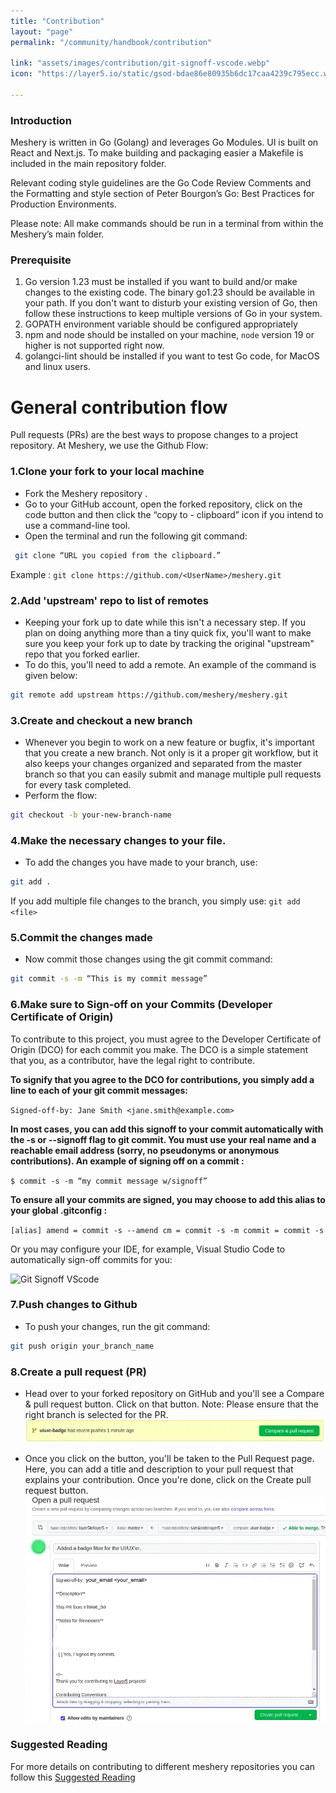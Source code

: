 ```yaml
---
title: "Contribution"
layout: "page"
permalink: "/community/handbook/contribution"

link: "assets/images/contribution/git-signoff-vscode.webp"
icon: "https://layer5.io/static/gsod-bdae86e80935b6dc17caa4239c795ecc.webp"

---
```




### Introduction

Meshery is written in Go (Golang) and leverages Go Modules. UI is built on React and Next.js. To make building and packaging easier a Makefile is included in the main repository folder.

Relevant coding style guidelines are the Go Code Review Comments and the Formatting and style section of Peter Bourgon’s Go: Best Practices for Production Environments.

Please note: All make commands should be run in a terminal from within the Meshery’s main folder.
### Prerequisite
1. Go version 1.23 must be installed if you want to build and/or make changes to the existing code. The binary go1.23 should be available in your path. If you don't want to disturb your existing version of Go, then follow these instructions to keep multiple versions of Go in your system.
2. GOPATH environment variable should be configured appropriately
3. npm and node should be installed on your machine, `node` version 19 or higher is not supported right now.
4. golangci-lint should be installed if you want to test Go code, for MacOS and linux users.


# General contribution flow
Pull requests (PRs) are the best ways to propose changes to a project repository. At Meshery, we use the Github Flow:


### 1.Clone your fork to your local machine

- Fork the Meshery repository . 
- Go to your GitHub account, open the forked repository, click on the code button and then click the “copy to - clipboard” icon if you intend to use a command-line tool.
- Open the terminal and run the following git command:

```bash
 git clone “URL you copied from the clipboard.” 
 ```  



 Example : ``` git clone https://github.com/<UserName>/meshery.git ```


### 2.Add 'upstream' repo to list of remotes

- Keeping your fork up to date while this isn't a necessary step. If you plan on doing anything more than a tiny quick fix, you'll want to make sure you keep your fork up to date by tracking the original "upstream" repo that you forked earlier.
- To do this, you'll need to add a remote. An example of the command is given below:

```bash
git remote add upstream https://github.com/meshery/meshery.git 
```

### 3.Create and checkout a new branch

- Whenever you begin to work on a new feature or bugfix, it's important that you create a new branch. Not only is it a proper git workflow, but it also keeps your changes organized and separated from the master branch so that you can easily submit and manage multiple pull requests for every task completed.
- Perform the flow:

```bash
git checkout -b your-new-branch-name   
```

### 4.Make the necessary changes to your file.

- To add the changes you have made to your branch, use:

```bash
git add . 
```

If you add multiple file changes to the branch, you simply use:
```git add <file>```

### 5.Commit the changes made
- Now commit those changes using the git commit command:

```bash 
git commit -s -m “This is my commit message”
```
### 6.Make sure to Sign-off on your Commits (Developer Certificate of Origin)

To contribute to this project, you must agree to the Developer Certificate of Origin (DCO) for each commit you make. The DCO is a simple statement that you, as a contributor, have the legal right to contribute.


**To signify that you agree to the DCO for contributions, you simply add a line to each of your git commit messages:**

```Signed-off-by: Jane Smith <jane.smith@example.com>```


**In most cases, you can add this signoff to your commit automatically with the -s or --signoff flag to git commit. You must use your real name and a reachable email address (sorry, no pseudonyms or anonymous contributions). An example of signing off on a commit :**

`$ commit -s -m “my commit message w/signoff”`

**To ensure all your commits are signed, you may choose to add this alias to your global .gitconfig :**

`[alias] amend = commit -s --amend cm = commit -s -m commit = commit -s`

Or you may configure your IDE, for example, Visual Studio Code to automatically sign-off commits for you:

![Git Signoff VScode](/assets/images/contribution/git-signoff-vscode.webp)

### 7.Push changes to Github

- To push your changes, run the git command:

```bash
git push origin your_branch_name
```

### 8.Create a pull request (PR)

- Head over to your forked repository on GitHub and you'll see a Compare & pull request button. Click on that button.
Note: Please ensure that the right branch is selected for the PR.
![Compare and PR](/assets/images/contribution/compare-and-pr.webp)


- Once you click on the button, you'll be taken to the Pull Request page. Here, you can add a title and description to your pull request that explains your contribution. Once you're done, click on the Create pull request button.
![Compare PR](/assets/images/contribution/create-pr.webp)

### Suggested Reading 

For more details on contributing to different meshery repositories you can follow this 
[Suggested Reading](https://docs.meshery.io/project/contributing#suggested-reading)